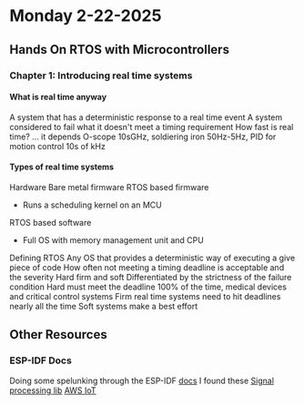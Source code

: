 # Monday 2-22-2025

## Hands On RTOS with Microcontrollers

### Chapter 1: Introducing real time systems

#### What is real time anyway
A system that has a deterministic response to a real time event
A system considered to fail what it doesn't meet a timing requirement
How fast is real time? ... it depends
O-scope 10sGHz, soldiering iron 50Hz-5Hz, PID for motion control 10s of kHz

#### Types of real time systems
Hardware
Bare metal firmware
RTOS based firmware
- Runs a scheduling kernel on an MCU

RTOS based software
- Full OS with memory management unit and CPU

Defining RTOS
Any OS that provides a deterministic way of executing a give piece of code 
How often not meeting a timing deadline is acceptable and the severity 
Hard firm and soft
Differentiated by the strictness of the failure condition 
Hard must meet the deadline 100% of the time, medical devices and critical control systems
Firm real time systems need to hit deadlines nearly all the time
Soft systems make a best effort

## Other Resources
### ESP-IDF Docs
Doing some spelunking through the ESP-IDF [docs](https://docs.espressif.com/projects/esp-idf/en/stable/esp32/index.html) I found these
[Signal processing lib](https://github.com/espressif/esp-dsp)
[AWS IoT](https://github.com/aws/aws-iot-device-sdk-embedded-C)